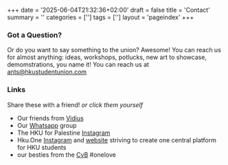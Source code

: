 +++
date = '2025-06-04T21:32:36+02:00'
draft = false
title = 'Contact'
summary = ''
categories = ['']
tags = ['']
layout = 'pageindex'
+++

### Got a Question?

Or do you want to say something to the union? Awesome!
You can reach us for almost anything: ideas, workshops, potlucks, new art to showcase, demomstrations, you name it! You can reach us at ants@hkustudentunion.com

### Links 
Share these with a friend! *or click them yourself*

- Our friends from [Vidius](https://vidius.nl)
- Our [Whatsapp](https://chat.whatsapp.com/I45YaiRfLC8D54DcvKrVj5) group
- The HKU for Palestine [Instagram](https://www.instagram.com/hku.4.palestine/)
- Hku.One [Instagram](https://www.instagram.com/hku.one/) and [website](https://hku.one/) striving to create one central platform for HKU students
- our besties from the [CvB](https://www.hku.nl/en/about-hku/organisation/executive-board) #onelove
